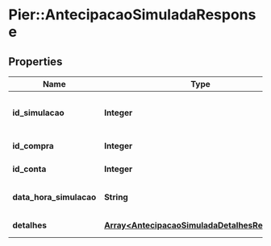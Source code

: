 # Pier::AntecipacaoSimuladaResponse

## Properties
Name | Type | Description | Notes
------------ | ------------- | ------------- | -------------
**id_simulacao** | **Integer** | C\u00C3\u00B3digo identificador da simula\u00C3\u00A7\u00C3\u00A3o de antecipa\u00C3\u00A7\u00C3\u00A3o. | [optional] 
**id_compra** | **Integer** | C\u00C3\u00B3digo identificador da compra. | [optional] 
**id_conta** | **Integer** | C\u00C3\u00B3digo identificador da conta. | [optional] 
**data_hora_simulacao** | **String** | Data e hora em que a simula\u00C3\u00A7\u00C3\u00A3o foi feita. | [optional] 
**detalhes** | [**Array&lt;AntecipacaoSimuladaDetalhesResponse&gt;**](AntecipacaoSimuladaDetalhesResponse.md) | Detalhes da simula\u00C3\u00A7\u00C3\u00A3o. | [optional] 



